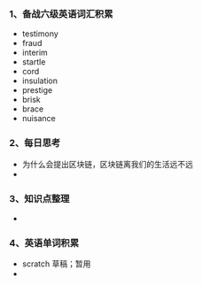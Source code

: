 ### 1、备战六级英语词汇积累
- testimony 
- fraud 
- interim   
- startle
- cord
- insulation
- prestige
- brisk
- brace
- nuisance

### 2、每日思考
- 为什么会提出区块链，区块链离我们的生活远不远
- 

### 3、知识点整理
-  

### 4、英语单词积累
- scratch 草稿；暂用
- 